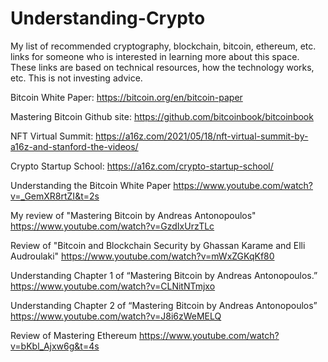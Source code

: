 # Understanding-Crypto
My list of recommended cryptography, blockchain, bitcoin, ethereum, etc. links for someone who is interested in learning more about this space.  These links are based on technical resources, how the technology works, etc.  This is not investing advice.


Bitcoin White Paper: https://bitcoin.org/en/bitcoin-paper

Mastering Bitcoin Github site: https://github.com/bitcoinbook/bitcoinbook

NFT Virtual Summit: https://a16z.com/2021/05/18/nft-virtual-summit-by-a16z-and-stanford-the-videos/

Crypto Startup School: https://a16z.com/crypto-startup-school/



Understanding the Bitcoin White Paper https://www.youtube.com/watch?v=_GemXR8rtZI&t=2s

My review of "Mastering Bitcoin by Andreas Antonopoulos" https://www.youtube.com/watch?v=GzdIxUrzTLc

Review of "Bitcoin and Blockchain Security by Ghassan Karame and Elli Audroulaki" https://www.youtube.com/watch?v=mWxZGKqKf80

Understanding Chapter 1 of “Mastering Bitcoin by Andreas Antonopoulos.” https://www.youtube.com/watch?v=CLNitNTmjxo

Understanding Chapter 2 of “Mastering Bitcoin by Andreas Antonopoulos” https://www.youtube.com/watch?v=J8i6zWeMELQ

Review of Mastering Ethereum https://www.youtube.com/watch?v=bKbl_Ajxw6g&t=4s





